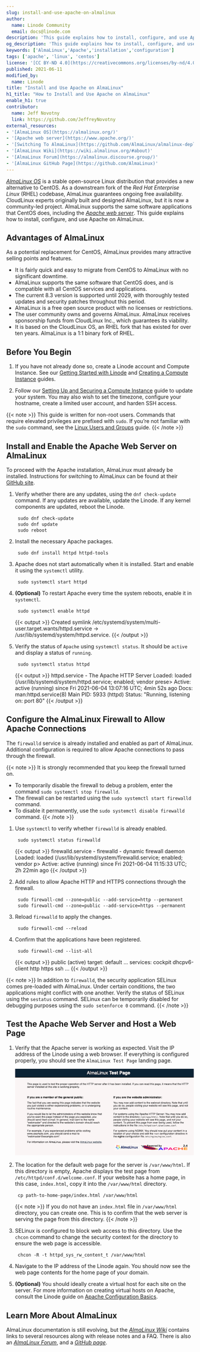 ```yaml
---
slug: install-and-use-apache-on-almalinux
author:
  name: Linode Community
  email: docs@linode.com
description: 'This guide explains how to install, configure, and use Apache on AlmaLinux, a relatively new open source Linux distribution intended to replace CentOS.'
og_description: 'This guide explains how to install, configure, and use Apache on AlmaLinux, a relatively new open source Linux distribution intended to replace CentOS.'
keywords: ['AlmaLinux','Apache','installation','configuration']
tags: ['apache', 'linux', 'centos']
license: '[CC BY-ND 4.0](https://creativecommons.org/licenses/by-nd/4.0)'
published: 2021-06-11
modified_by:
  name: Linode
title: "Install and Use Apache on AlmaLinux"
h1_title: "How to Install and Use Apache on AlmaLinux"
enable_h1: true
contributor:
  name: Jeff Novotny
  link: https://github.com/JeffreyNovotny
external_resources:
- '[AlmaLinux OS](https://almalinux.org/)'
- '[Apache web server](https://www.apache.org/)'
- '[Switching To AlmaLinux](https://github.com/AlmaLinux/almalinux-deploy)'
- '[AlmaLinux Wiki](https://wiki.almalinux.org/#about)'
- '[AlmaLinux Forum](https://almalinux.discourse.group/)'
- '[AlmaLinux GitHub Page](https://github.com/AlmaLinux)'
---
```


[*AlmaLinux OS*](https://almalinux.org/) is a stable open-source Linux distribution that provides a new alternative to CentOS. As a downstream fork of the *Red Hat Enterprise Linux* (RHEL) codebase, AlmaLinux guarantees ongoing free availability. CloudLinux experts originally built and designed AlmaLinux, but it is now a community-led project. AlmaLinux supports the same software applications that CentOS does, including the [*Apache web server*](https://www.apache.org/). This guide explains how to install, configure, and use Apache on AlmaLinux.

## Advantages of AlmaLinux

As a potential replacement for CentOS, AlmaLinux provides many attractive selling points and features.

- It is fairly quick and easy to migrate from CentOS to AlmaLinux with no significant downtime.
- AlmaLinux supports the same software that CentOS does, and is compatible with all CentOS services and applications.
- The current 8.3 version is supported until 2029, with thoroughly tested updates and security patches throughout this period.
- AlmaLinux is a free open source product with no licenses or restrictions.
- The user community owns and governs AlmaLinux. AlmaLinux receives sponsorship funds from CloudLinux Inc., which guarantees its viability.
- It is based on the CloudLinux OS, an RHEL fork that has existed for over ten years. AlmaLinux is a 1:1 binary fork of RHEL.

## Before You Begin

1.  If you have not already done so, create a Linode account and Compute Instance. See our [Getting Started with Linode](/docs/products/platform/accounts/get-started/) and [Creating a Compute Instance](/docs/guides/creating-a-compute-instance/) guides.

1.  Follow our [Setting Up and Securing a Compute Instance](/docs/guides/set-up-and-secure/) guide to update your system. You may also wish to set the timezone, configure your hostname, create a limited user account, and harden SSH access.

{{< note >}}
This guide is written for non-root users. Commands that require elevated privileges are prefixed with `sudo`. If you’re not familiar with the `sudo` command, see the [Linux Users and Groups](/docs/guides/linux-users-and-groups/) guide.
{{< /note >}}

## Install and Enable the Apache Web Server on AlmaLinux

To proceed with the Apache installation, AlmaLinux must already be installed. Instructions for switching to AlmaLinux can be found at their [GitHub site](https://github.com/AlmaLinux/almalinux-deploy).

1. Verify whether there are any updates, using the `dnf check-update` command. If any updates are available, update the Linode. If any kernel components are updated, reboot the Linode.

        sudo dnf check-update
        sudo dnf update
        sudo reboot

1. Install the necessary Apache packages.

        sudo dnf install httpd httpd-tools

1. Apache does not start automatically when it is installed. Start and enable it using the `systemctl` utility.

        sudo systemctl start httpd

1. **(Optional)** To restart Apache every time the system reboots, enable it in `systemctl`.

        sudo systemctl enable httpd
    {{< output >}}
Created symlink /etc/systemd/system/multi-user.target.wants/httpd.service → /usr/lib/systemd/system/httpd.service.
    {{< /output >}}

1. Verify the status of `Apache` using `systemctl status`. It should be `active` and display a status of `running`.

        sudo systemctl status httpd
    {{< output >}}
httpd.service - The Apache HTTP Server
Loaded: loaded (/usr/lib/systemd/system/httpd.service; enabled; vendor prese>
Active: active (running) since Fri 2021-06-04 13:07:16 UTC; 4min 52s ago
Docs: man:httpd.service(8)
Main PID: 5933 (httpd)
Status: "Running, listening on: port 80"
    {{< /output >}}

## Configure the AlmaLinux Firewall to Allow Apache Connections

The `firewalld` service is already installed and enabled as part of AlmaLinux. Additional configuration is required to allow Apache connections to pass through the firewall.

{{< note >}}
It is strongly recommended that you keep the firewall turned on.

- To temporarily disable the firewall to debug a problem, enter the command `sudo systemctl stop firewalld`.
- The firewall can be restarted using the `sudo systemctl start firewalld` command.
- To disable it permanently, use the `sudo systemctl disable firewalld` command.
{{< /note >}}

1. Use `systemctl` to verify whether `firewalld` is already enabled.

        sudo systemctl status firewalld
    {{< output >}}
firewalld.service - firewalld - dynamic firewall daemon
Loaded: loaded (/usr/lib/systemd/system/firewalld.service; enabled; vendor p>
Active: active (running) since Fri 2021-06-04 11:15:33 UTC; 2h 22min ago
    {{< /output >}}

1. Add rules to allow Apache HTTP and HTTPS connections through the firewall.

        sudo firewall-cmd --zone=public --add-service=http --permanent
        sudo firewall-cmd --zone=public --add-service=https --permanent

1. Reload `firewalld` to apply the changes.

        sudo firewall-cmd --reload

1. Confirm that the applications have been registered.

        sudo firewall-cmd --list-all
    {{< output >}}
public (active)
  target: default
  ...
  services: cockpit dhcpv6-client http https ssh
  ...
    {{< /output >}}

{{< note >}}
In addition to `firewalld`, the security application SELinux comes pre-loaded with AlmaLinux. Under certain conditions, the two applications might conflict with one another. Verify the status of SELinux using the `sestatus` command. SELinux can be temporarily disabled for debugging purposes using the `sudo setenforce 0` command.
{{< /note >}}

## Test the Apache Web Server and Host a Web Page

1. Verify that the Apache server is working as expected. Visit the IP address of the Linode using a web browser. If everything is configured properly, you should see the `AlmaLinux Test Page` landing page.

    ![Apache on AlmaLinux landing page](ApacheLandingPage.png)

1. The location for the default web page for the server is `/var/www/html`. If this directory is empty, Apache displays the test page from `/etc/httpd/conf.d/welcome.conf`. If your website has a home page, in this case, `index.html`, copy it into the `/var/www/html` directory.

        cp path-to-home-page/index.html /var/www/html

   {{< note >}}
If you do not have an `index.html` file in `/var/www/html` directory, you can create one. This is to confirm that the web server is serving the page from this directory.
{{< /note >}}

1. SELinux is configured to block web access to this directory. Use the `chcon` command to change the security context for the directory to ensure the web page is accessible.

        chcon -R -t httpd_sys_rw_content_t /var/www/html

1. Navigate to the IP address of the Linode again. You should now see the web page contents for the home page of your domain.

1. **(Optional)** You should ideally create a virtual host for each site on the server. For more information on creating virtual hosts on Apache, consult the Linode guide on [Apache Configuration Basics](/docs/guides/apache-configuration-basics/).

## Learn More About AlmaLinux

AlmaLinux documentation is still evolving, but the [*AlmaLinux Wiki*](https://wiki.almalinux.org/#about) contains links to several resources along with release notes and a FAQ. There is also an [*AlmaLinux Forum*](https://almalinux.discourse.group/), and a [*GitHub page*](https://github.com/AlmaLinux).
